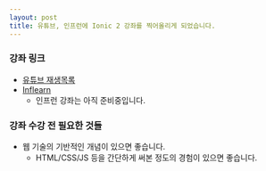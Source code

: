 ```yaml
---
layout: post
title: 유튜브, 인프런에 Ionic 2 강좌를 찍어올리게 되었습니다.
---
```



### 강좌 링크
- <a href="https://www.youtube.com/playlist?list=PL_sanVl1UIb3ZDNpSiHidJmUK6ipQPEia" target="_blank">유튜브 재생목록</a>
- <a href="http://www.inflearn.com" target="_blank">Inflearn</a>
    - 인프런 강좌는 아직 준비중입니다.


### 강좌 수강 전 필요한 것들
- 웹 기술의 기반적인 개념이 있으면 좋습니다.
    - HTML/CSS/JS 등을 간단하게 써본 정도의 경험이 있으면 좋습니다.

